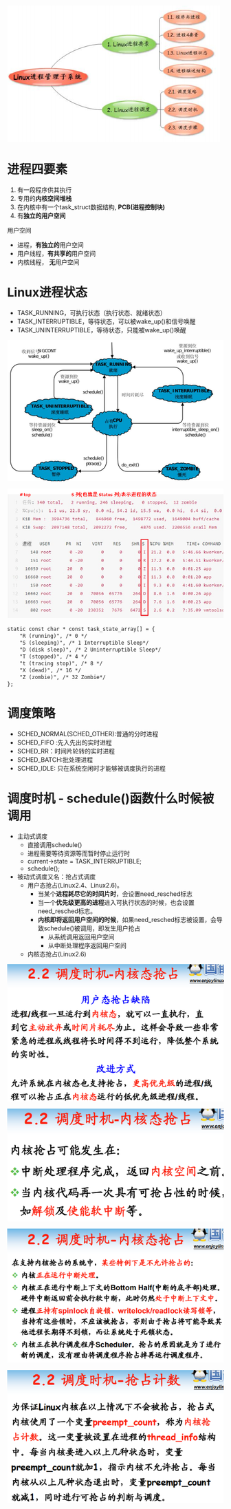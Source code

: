 ![](../photo/Pasted%20image%2020230506182128.png)
# 进程四要素
1. 有一段程序供其执行
2. 专用的**内核空间堆栈**
3. 在内核中有一个task_struct数据结构, **PCB(进程控制块)**
4. 有**独立的用户空间**

 用户空间
- 进程，**有独立的**用户空间
- 用户线程，**有共享的**用户空间
- 内核线程， **无**用户空间

# Linux进程状态
- TASK_RUNNING，可执行状态（执行状态、就绪状态）
- TASK_INTERRUPTIBLE，等待状态，可以被wake_up()和信号唤醒
- TASK_UNINTERRUPTIBLE，等待状态，只能被wake_up()唤醒

![](../photo/Pasted%20image%2020230506185455.png)

![](../photo/7fd07ff2ef07092e59ea1b4195aa38a8_MD5.png)

```
static const char * const task_state_array[] = {
	"R (running)", /* 0 */
	"S (sleeping)", /* 1 Interruptible Sleep*/
	"D (disk sleep)", /* 2 Uninterruptible Sleep*/
	"T (stopped)", /* 4 */
	"t (tracing stop)", /* 8 */
	"X (dead)", /* 16 */
	"Z (zombie)", /* 32 Zombie*/
};
```

# 调度策略
- SCHED_NORMAL(SCHED_OTHER):普通的分时进程
- SCHED_FIFO :先入先出的实时进程
- SCHED_RR：时间片轮转的实时进程
- SCHED_BATCH:批处理进程
- SCHED_IDLE: 只在系统空闲时才能够被调度执行的进程

# 调度时机 - schedule()函数什么时候被调用
- 主动式调度
	- 直接调用schedule()
	- 进程需要等待资源等而暂时停止运行时
	- current->state = TASK_INTERRUPTIBLE; 
	- schedule();
- 被动式调度又名：抢占式调度
	- 用户态抢占(Linux2.4、Linux2.6)。
		- 当某个**进程耗尽它的时间片时**，会设置need_resched标志
		- 当一个**优先级更高的进程**进入可执行状态的时候，也会设置need_resched标志。
		- **内核即将返回用户空间的时候**，如果need_resched标志被设置，会导致schedule()被调用，即发生用户抢占
			- 从系统调用返回用户空间
			- 从中断处理程序返回用户空间
	 - 内核态抢占(Linux2.6)

![](../photo/cbeab4102e61e318f7f029b78cc91725_MD5.png)

![](../photo/7e06aa881e574e21eb958f390613b74f_MD5.png)


![](../photo/d512e113a8bc27163480d2eb008eaf19_MD5.png)

![](../photo/ea952075b03bdb1831ccaa919fdb1a0c_MD5.png)



